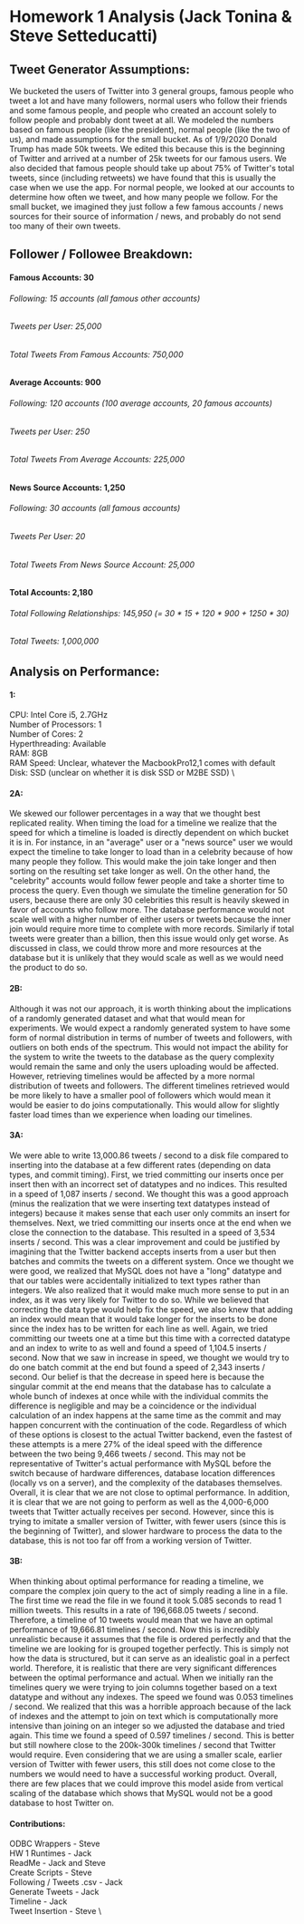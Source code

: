 # Homework 1 Analysis (Jack Tonina & Steve Setteducatti)

## **Tweet Generator Assumptions:**

We bucketed the users of Twitter into 3 general groups, famous people who tweet a lot and have many followers, normal users who follow their friends and some famous people, and people who created an account solely to follow people and probably dont tweet at all.
We modeled the numbers based on famous people (like the president), normal people (like the two of us), and made assumptions for the small bucket.
As of 1/9/2020 Donald Trump has made 50k tweets. We edited this because this is the beginning of Twitter and arrived at a number of 25k tweets for our famous users. We also decided that famous people should take up about 75% of Twitter's total tweets, since (including retweets) we have found that this is usually the case when we use the app.
For normal people, we looked at our accounts to determine how often we tweet, and how many people we follow. 
For the small bucket, we imagined they just follow a few famous accounts / news sources for their source of information / news, and probably do not send too many of their own tweets.

## **Follower / Followee Breakdown:**

#### Famous Accounts: 30
###### Following: 15 accounts (all famous other accounts)
###### Tweets per User: 25,000
###### Total Tweets From Famous Accounts: 750,000

#### Average Accounts: 900
###### Following: 120 accounts (100 average accounts, 20 famous accounts)
###### Tweets per User: 250
###### Total Tweets From Average Accounts: 225,000

#### News Source Accounts: 1,250
###### Following: 30 accounts (all famous accounts)
###### Tweets Per User: 20
###### Total Tweets From News Source Account: 25,000

#### Total Accounts: 2,180
###### Total Following Relationships: 145,950 (= 30 * 15 + 120 * 900 + 1250 * 30)
###### Total Tweets: 1,000,000

## **Analysis on Performance:**

#### 1:
CPU: Intel Core i5, 2.7GHz \
Number of Processors: 1 \
Number of Cores: 2 \
Hyperthreading: Available \
RAM: 8GB \
RAM Speed: Unclear, whatever the MacbookPro12,1 comes with default \
Disk: SSD (unclear on whether it is disk SSD or M2BE SSD) \

#### 2A:
We skewed our follower percentages in a way that we thought best replicated reality. 
When timing the load for a timeline we realize that the speed for which a timeline is loaded is directly dependent on which bucket it is in. 
For instance, in an "average" user or a "news source" user we would expect the timeline to take longer to load than in a celebrity because of how many people they follow. 
This would make the join take longer and then sorting on the resulting set take longer as well. 
On the other hand, the "celebrity" accounts would follow fewer people and take a shorter time to process the query.
Even though we simulate the timeline generation for 50 users, because there are only 30 celebrities this result is heavily skewed in favor of accounts who follow more.
The database performance would not scale well with a higher number of either users or tweets because the inner join would require more time to complete with more records.
Similarly if total tweets were greater than a billion, then this issue would only get worse. 
As discussed in class, we could throw more and more resources at the database but it is unlikely that they would scale as well as we would need the product to do so.

#### 2B:
Although it was not our approach, it is worth thinking about the implications of a randomly generated dataset and what that would mean for experiments.
We would expect a randomly generated system to have some form of normal distribution in terms of number of tweets and followers, with outliers on both ends of the spectrum.
This would not impact the ability for the system to write the tweets to the database as the query complexity would remain the same and only the users uploading would be affected.
However, retrieving timelines would be affected by a more normal distribution of tweets and followers. 
The different timelines retrieved would be more likely to have a smaller pool of followers which would mean it would be easier to do joins computationally.
This would allow for slightly faster load times than we experience when loading our timelines.

#### 3A:
We were able to write 13,000.86 tweets / second to a disk file compared to inserting into the database at a few different rates (depending on data types, and commit timing). 
First, we tried committing our inserts once per insert then with an incorrect set of datatypes and no indices. This resulted in a speed of 1,087 inserts / second.
We thought this was a good approach (minus the realization that we were inserting text datatypes instead of integers) because it makes sense that each user only commits an insert for themselves.
Next, we tried committing our inserts once at the end when we close the connection to the database. This resulted in a speed of 3,534 inserts / second.
This was a clear improvement and could be justified by imagining that the Twitter backend accepts inserts from a user but then batches and commits the tweets on a different system.
Once we thought we were good, we realized that MySQL does not have a "long" datatype and that our tables were accidentally initialized to text types rather than integers.
We also realized that it would make much more sense to put in an index, as it was very likely for Twitter to do so. 
While we believed that correcting the data type would help fix the speed, we also knew that adding an index would mean 
that it would take longer for the inserts to be done since the index has to be written for each line as well.
Again, we tried committing our tweets one at a time but this time with a corrected datatype and an index to write to as well and found a speed of 1,104.5 inserts / second.
Now that we saw in increase in speed, we thought we would try to do one batch commit at the end but found a speed of 2,343 inserts / second.
Our belief is that the decrease in speed here is because the singular commit at the end means that the database has to calculate a whole bunch of indexes at once while
with the individual commits the difference is negligible and may be a coincidence or the individual calculation of an index happens at the same time as the commit and
may happen concurrent with the continuation of the code.
Regardless of which of these options is closest to the actual Twitter backend, even the fastest of these attempts is a mere 27% of the ideal speed with the difference between the two being 9,466 tweets / second.
This may not be representative of Twitter's actual performance with MySQL before the switch because of hardware differences, database location differences (locally vs on a server), and the complexity of the databases themselves.
Overall, it is clear that we are not close to optimal performance. In addition, it is clear that we are not going to perform as well as the 4,000-6,000 tweets that Twitter actually receives per second.
However, since this is trying to imitate a smaller version of Twitter, with fewer users (since this is the beginning of Twitter), and slower hardware to process the data to the database, this is not too far off from a working version of Twitter.

#### 3B:
When thinking about optimal performance for reading a timeline, we compare the complex join query to the act of simply reading a line in a file. 
The first time we read the file in we found it took 5.085 seconds to read 1 million tweets.
This results in a rate of 196,668.05 tweets / second. Therefore, a timeline of 10 tweets would mean that we have an optimal performance of 19,666.81 timelines / second.
Now this is incredibly unrealistic because it assumes that the file is ordered perfectly and that the timeline we are looking for is grouped together perfectly.
This is simply not how the data is structured, but it can serve as an idealistic goal in a perfect world.
Therefore, it is realistic that there are very significant differences between the optimal performance and actual.
When we initially ran the timelines query we were trying to join columns together based on a text datatype and without any indexes.
The speed we found was 0.053 timelines / second. 
We realized that this was a horrible approach because of the lack of indexes and the attempt to join on text which is computationally more intensive than joining on an integer so we adjusted the database and tried again.
This time we found a speed of 0.597 timelines / second. This is better but still nowhere close to the 200k-300k timelines / second that Twitter would require.
Even considering that we are using a smaller scale, earlier version of Twitter with fewer users, this still does not come close to the numbers we would need to have a successful working product.
Overall, there are few places that we could improve this model aside from vertical scaling of the database which shows that MySQL would not be a good database to host Twitter on.
 
 #### Contributions:
 ODBC Wrappers - Steve \
 HW 1 Runtimes - Jack \
 ReadMe - Jack and Steve \
 Create Scripts - Steve \
 Following / Tweets .csv - Jack \
 Generate Tweets - Jack \
 Timeline - Jack \
 Tweet Insertion - Steve \
 